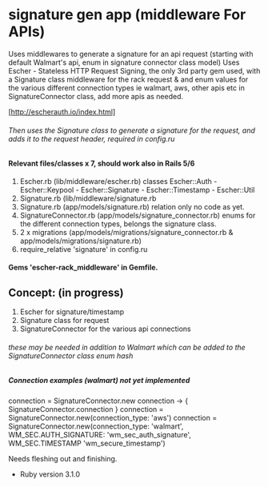 # signature gen app  (middleware For APIs)

Uses middlewares to generate a signature for an api request (starting with default Walmart's api, enum in signature connector class model) 
Uses Escher - Stateless HTTP Request Signing, the only 3rd party gem used, with a Signature class middleware for the rack request & and enum values for the various
different connection types ie walmart, aws, other apis etc in SignatureConnector class, add more apis as needed.

[http://escherauth.io/index.html]

###### Then uses the Signature class to generate a signature for the request, and adds it to the request header, required in config.ru

#### Relevant files/classes x 7, should work also in Rails 5/6

1. Escher.rb (lib/middleware/escher.rb) classes  Escher::Auth - Escher::Keypool - Escher::Signature - Escher::Timestamp - Escher::Util
2. Signature.rb  (lib/middleware/signature.rb
3. Signature.rb (app/models/signature.rb) relation only no code as yet. 
4. SignatureConnector.rb  (app/models/signature_connector.rb)  enums for the different connection types, belongs the signature class.
5. 2 x migrations (app/models/migrations/signature_connector.rb & app/models/migrations/signature.rb)
6. require_relative 'signature' in config.ru

#### Gems 'escher-rack_middleware'  in Gemfile.

## Concept: (in progress) 
1. Escher for signature/timestamp 
2. Signature class for request 
3. SignatureConnector for the various api connections
###### these may be needed in addition to Walmart which can be added to the SignatureConnector class enum hash

##### Connection examples (walmart) not yet implemented
connection = SignatureConnector.new
connection -> {
SignatureConnector.connection
}
connection = SignatureConnector.new(connection_type: 'aws')
connection = SignatureConnector.new(connection_type: 'walmart', WM_SEC.AUTH_SIGNATURE: 'wm_sec_auth_signature', WM_SEC.TIMESTAMP 'wm_secure_timestamp')

Needs fleshing out and finishing.

* Ruby version 3.1.0


